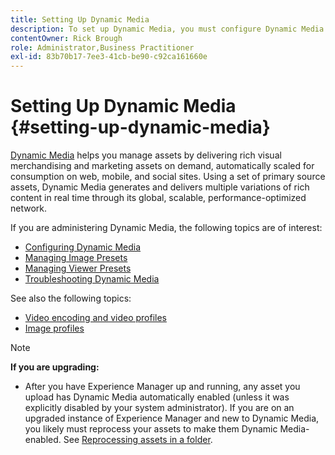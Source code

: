 ```yaml
---
title: Setting Up Dynamic Media
description: To set up Dynamic Media, you must configure Dynamic Media and manage image and viewer presets.
contentOwner: Rick Brough
role: Administrator,Business Practitioner
exl-id: 83b70b17-7ee3-41cb-be90-c92ca161660e
---
```

# Setting Up Dynamic Media {#setting-up-dynamic-media}

[Dynamic Media](https://www.adobe.com/solutions/web-experience-management/dynamic-media.html) helps you manage assets by delivering rich visual merchandising and marketing assets on demand, automatically scaled for consumption on web, mobile, and social sites. Using a set of primary source assets, Dynamic Media generates and delivers multiple variations of rich content in real time through its global, scalable, performance-optimized network.

<!-- OBSOLETE UNTIL THE INTEGRATING SCENE7 TOPIC GETS A MAJOR UPDATE

>[!NOTE]
>
>This documentation describes Dynamic Media capabilites, which are integrated directly into Experience Manager. If you are using Dynamic Media Classic (previously called Scene7) integrated into Experience Manager, see [Dynamic Media Classic integration documentation](/help/sites-cloud/administering/integrating-scene7.md).
>
>See [Dual Use Scenario](/help/sites-cloud/administering/integrating-scene7.md#dual-use-scenario) for times when you may want to use Experience Manager integrated with Dynamic Media Classic along with Dynamic Media.

-->

If you are administering Dynamic Media, the following topics are of interest:

* [Configuring Dynamic Media](config-dm.md)
* [Managing Image Presets](managing-image-presets.md)
* [Managing Viewer Presets](managing-viewer-presets.md)
* [Troubleshooting Dynamic Media](troubleshoot-dm.md)

See also the following topics:

* [Video encoding and video profiles](video-profiles.md)
* [Image profiles](image-profiles.md)

>[!NOTE]
>
>**If you are upgrading:**
>
>* After you have Experience Manager up and running, any asset you upload has Dynamic Media automatically enabled (unless it was explicitly disabled by your system administrator). If you are on an upgraded instance of Experience Manager and new to Dynamic Media, you likely must reprocess your assets to make them Dynamic Media-enabled. See [Reprocessing assets in a folder](/help/assets/dynamic-media/about-image-video-profiles.md#reprocessing-assets).
